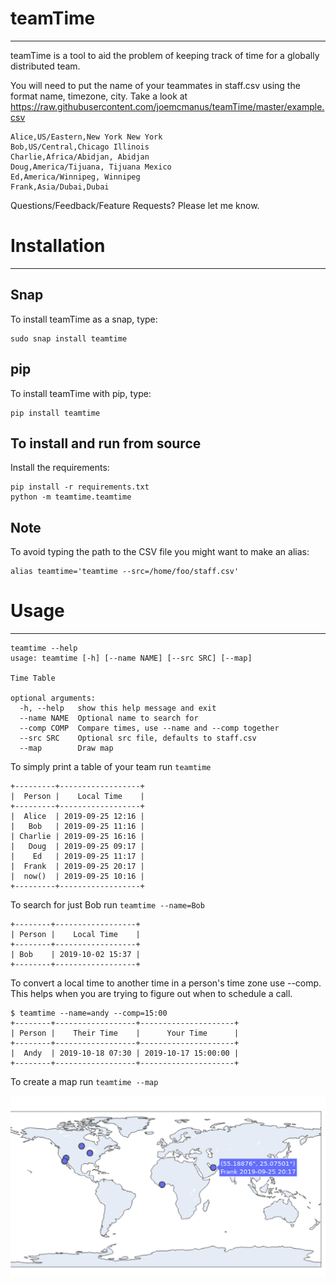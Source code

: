 
# teamTime
----

teamTime is a tool to aid the problem of keeping track of time for a globally distributed team.

You will need to put the name of your teammates in staff.csv using the format name, timezone, city. Take a look at https://raw.githubusercontent.com/joemcmanus/teamTime/master/example.csv

    Alice,US/Eastern,New York New York
    Bob,US/Central,Chicago Illinois
    Charlie,Africa/Abidjan, Abidjan
    Doug,America/Tijuana, Tijuana Mexico
    Ed,America/Winnipeg, Winnipeg
    Frank,Asia/Dubai,Dubai

Questions/Feedback/Feature Requests? Please let me know.

# Installation
----

## Snap
To install teamTime as a snap, type:

    sudo snap install teamtime

## pip

To install teamTime with pip, type:

	pip install teamtime

## To install and run from source

Install the requirements:

	pip install -r requirements.txt
	python -m teamtime.teamtime

## Note

To avoid typing the path to the CSV file you might want to make an alias:

    alias teamtime='teamtime --src=/home/foo/staff.csv'


# Usage
----

    teamtime --help
    usage: teamtime [-h] [--name NAME] [--src SRC] [--map]

    Time Table

    optional arguments:
      -h, --help   show this help message and exit
      --name NAME  Optional name to search for
      --comp COMP  Compare times, use --name and --comp together
      --src SRC    Optional src file, defaults to staff.csv
      --map        Draw map	

To simply print a table of your team run `teamtime`

    +---------+------------------+
    |  Person |    Local Time    |
    +---------+------------------+
    |  Alice  | 2019-09-25 12:16 |
    |   Bob   | 2019-09-25 11:16 |
    | Charlie | 2019-09-25 16:16 |
    |   Doug  | 2019-09-25 09:17 |
    |    Ed   | 2019-09-25 11:17 |
    |  Frank  | 2019-09-25 20:17 |
    |  now()  | 2019-09-25 10:16 |
    +---------+------------------+

To search for just Bob run `teamtime --name=Bob`

    +--------+------------------+
    | Person |    Local Time    |
    +--------+------------------+
    | Bob    | 2019-10-02 15:37 |
    +--------+------------------+

To convert a local time to another time in a person's time zone use --comp. This helps when you are trying to figure out when to schedule a call.

    $ teamtime --name=andy --comp=15:00
    +--------+------------------+---------------------+
    | Person |    Their Time    |      Your Time      |
    +--------+------------------+---------------------+
    |  Andy  | 2019-10-18 07:30 | 2019-10-17 15:00:00 |
    +--------+------------------+---------------------+

To create a map run `teamtime --map`

![alt_tag](https://github.com/joemcmanus/teamTime/blob/master/map.png)
